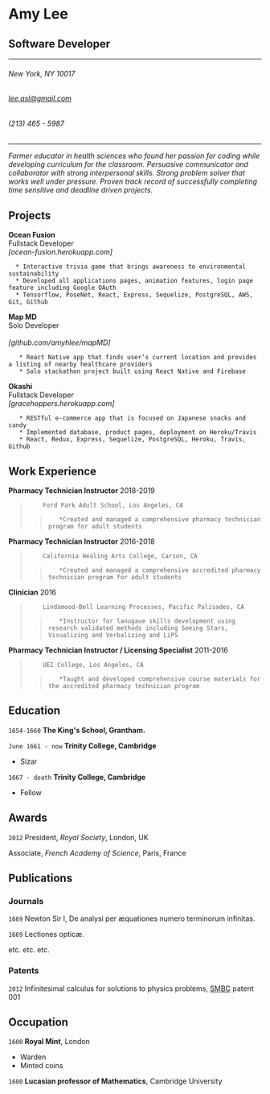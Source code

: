 
# Amy Lee
## Software Developer

-------------------
###### New York, NY 10017
###### lee.asl@gmail.com<br />
###### \(213\) 465 - 5987
-------------------

*Former educator in health sciences who found her passion for coding while developing curriculum for the classroom. Persuasive communicator and collaborator with strong interpersonal skills. Strong problem solver that works well under pressure. Proven track record of successfully completing time sensitive and deadline driven projects.*

## Projects

  **Ocean Fusion**<br />
     Fullstack Developer<br />
    *[ocean-fusion.herokuapp.com]*

	  *	Interactive trivia game that brings awareness to environmental sustainability
	  *	Developed all applications pages, animation features, login page feature including Google OAuth
	  *	Tensorflow, PoseNet, React, Express, Sequelize, PostgreSQL, AWS, Git, Github
	
  **Map MD**<br />
     Solo Developer<br />	
    *[github.com/amyhlee/mapMD]*

	   * React Native app that finds user’s current location and provides a listing of nearby healthcare providers
	   * Solo stackathon project built using React Native and Firebase
	
   **Okashi**<br />
      Fullstack Developer<br />
     *[gracehoppers.herokuapp.com]*

	   * RESTful e-commerce app that is focused on Japanese snacks and candy
	   * Implemented database, product pages, deployment on Heroku/Travis
	   * React, Redux, Express, Sequelize, PostgreSQL, Heroku, Travis, Github

## Work Experience

**Pharmacy Technician Instructor** 2018-2019<br />	
>	      Ford Park Adult School, Los Angeles, CA
>>	  	  *Created and managed a comprehensive pharmacy technician program for adult students
	
	
**Pharmacy Technician Instructor** 2016-2018<br />
>		  California Healing Arts College, Carson, CA
>>		  *Created and managed a comprehensive accredited pharmacy technician program for adult students
	
	
**Clinician** 2016 <br />
>		  Lindamood-Bell Learning Processes, Pacific Palisades, CA
>>		  *Instructor for lanugaue skills development using research validated methods including Seeing Stars, 		           Visualizing and Verbalizing and LiPS
	
	
**Pharmacy Technician Instructor / Licensing Specialist** 2011-2016<br />
>		  UEI College, Los Angeles, CA
>>		  *Taught and developed comprehensive course materials for the accredited pharmacy technician program
	



## Education

`1654-1660`
__The King's School, Grantham.__

`June 1661 - now`
__Trinity College, Cambridge__

- Sizar

`1667 - death`
__Trinity College, Cambridge__

- Fellow



## Awards

`2012`
President, *Royal Society*, London, UK

Associate, *French Academy of Science*, Paris, France



## Publications

<!-- A list is also available [online](http://scholar.google.co.uk/citations?user=LTOTl0YAAAAJ) -->

### Journals

`1669`
Newton Sir I, De analysi per æquationes numero terminorum infinitas. 

`1669`
Lectiones opticæ.

etc. etc. etc.

### Patents

`2012`
Infinitesimal calculus for solutions to physics problems, [SMBC](http://www.techdirt.com/articles/20121011/09312820678/if-patents-had-been-around-time-newton.shtml) patent 001


## Occupation

`1600`
__Royal Mint__, London

- Warden
- Minted coins

`1600`
__Lucasian professor of Mathematics__, Cambridge University



<!-- ### Footer

Last updated: May 2013 -->


